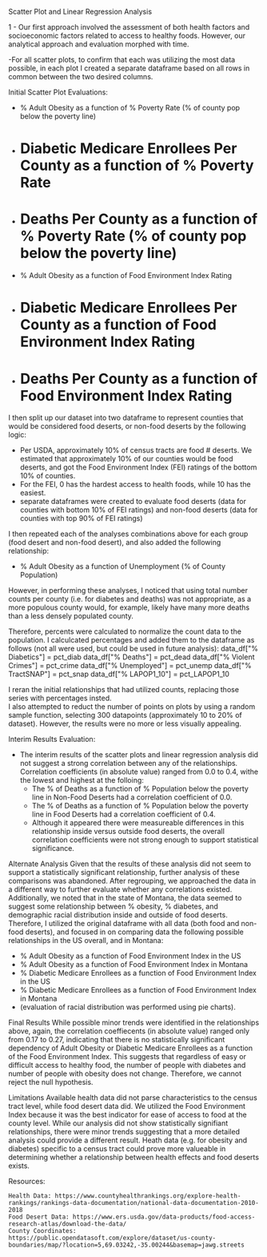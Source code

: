 Scatter Plot and Linear Regression Analysis 

1 - Our first approach involved the assessment of both health factors and socioeconomic factors related to access to 
healthy foods. However, our analytical approach and evaluation morphed with time. 

-For all scatter plots, to confirm that each was utilizing the most data possible, in each plot I created a separate 
	dataframe based	on all rows in common between the two desired columns.

Initial Scatter Plot Evaluations: 
- % Adult Obesity as a function of % Poverty Rate (% of county pop below the poverty line) 
- # Diabetic Medicare Enrollees Per County as a function of % Poverty Rate 
- # Deaths Per County as a function of % Poverty Rate (% of county pop below the poverty line) 
- % Adult Obesity as a function of Food Environment Index Rating
- # Diabetic Medicare Enrollees Per County as a function of Food Environment Index Rating
- # Deaths Per County as a function of Food Environment Index Rating

I then split up our dataset into two dataframe to represent counties that would be considered food deserts, or non-food 
deserts by the following logic:  

- Per USDA, approximately 10% of census tracts are food # deserts. We estimated that approximately 10% of our counties 
	would be food deserts, and got the Food Environment Index (FEI) ratings of the bottom 10% of counties.  
- For the FEI, 0 has the hardest access to health foods, while 10 has the easiest.   
- separate dataframes were created to evaluate food deserts (data for counties with bottom 10% of FEI ratings) and 
	non-food deserts (data for counties with top 90% of FEI ratings)

I then repeated each of the analyses combinations above for each group (food desert and non-food desert), and also added
the following relationship:
- % Adult Obesity as a function of Unemployment (% of County Population) 

However, in performing these analyses, I noticed that using total number counts per county (i.e. for diabetes and deaths)
was not appropriate, as a more populous county would, for example, likely have many more deaths than a less densely
populated county.  

Therefore, percents were calculated to normalize the count data to the population.  I calculcated percentages and added them
to the dataframe as follows (not all were used, but could be used in future analysis):
	data_df["% Diabetics"] = pct_diab
	data_df["% Deaths"] = pct_dead
	data_df["% Violent Crimes"] = pct_crime
	data_df["% Unemployed"] = pct_unemp
	data_df["% TractSNAP"] = pct_snap
	data_df["% LAPOP1_10"] = pct_LAPOP1_10

I reran the initial relationships that had utilized counts, replacing those series with percentages insted.     
I also attempted to reduct the number of points on plots by using a random sample function, selecting 300 
datapoints (approximately 10 to 20% of dataset).  However, the results were no more or less visually appealing.  

Interim Results Evaluation:
- The interim results of the scatter plots and linear regression analysis did not suggest a strong correlation between 
	any of the relationships. Correlation coefficients (in absolute value) ranged from 0.0 to 0.4, withe
	the lowest and highest at the folloing: 
	- The % of Deaths as a function of % Population below the poverty line in Non-Food Deserts had a correlation 
		coefficient of 0.0.  
	- The % of Deaths as a function of % Population below the poverty line in Food Deserts had a correlation 
		coefficient of 0.4.  
	- Although it appeared there were measureable differences in this relationship inside versus outside food deserts, 
		the overall correlation coefficients were not strong enough to support statistical significance.  

Alternate Analysis
Given that the results of these analysis did not seem to support a statistically significant relationship, further analysis
of these comparisons was abandoned.  After regrouping, we approached the data in a different way to further evaluate
whether any correlations existed. Additionally, we noted that in the state of Montana, the data seemed to suggest some relationship 
between % obesity, % diabetes, and demographic racial distribution inside and outside of food deserts.  Therefore, I 
utilized the original dataframe with all data (both food and non-food deserts), and focused in on comparing data the 
following possible relationships in the US overall, and in Montana: 
- % Adult Obesity as a function of Food Environment Index in the US
- % Adult Obesity as a function of Food Environment Index in Montana
- % Diabetic Medicare Enrollees as a function of Food Environment Index in the US
- % Diabetic Medicare Enrollees as a function of Food Environment Index in Montana
- (evaluation of racial distribution was performed using pie charts).  

Final Results
While possible minor trends were identified in the relationships above, again, the correlation coeffiecents (in absolute 
value) ranged only from 0.17 to 0.27, indicating that there is no statistically significant dependency of Adult Obesity or Diabetic
Medicare Enrollees as a function of the Food Environment Index.  This suggests that regardless of easy or difficult access 
to healthy food, the number of people with diabetes and number of people with obesity does not change. Therefore, we cannot
reject the null hypothesis.       

Limitations
Available health data did not parse characteristics to the census tract level, while food desert data did.  We utilized the 
Food Environment Index because it was the best indicator for ease of access to food at the county level. While our analysis
did not show statistically signifiant relationships, there were minor trends suggesting that a more detailed analysis could
provide a different result.  Heath data (e.g. for obesity and diabetes) specific to a census tract could prove more valueable 
in determining whether a relationship between health effects and food deserts exists.     




Resources:

    Health Data: https://www.countyhealthrankings.org/explore-health-rankings/rankings-data-documentation/national-data-documentation-2010-2018
    Food Desert Data: https://www.ers.usda.gov/data-products/food-access-research-atlas/download-the-data/
    County Coordinates: https://public.opendatasoft.com/explore/dataset/us-county-boundaries/map/?location=5,69.03242,-35.00244&basemap=jawg.streets


